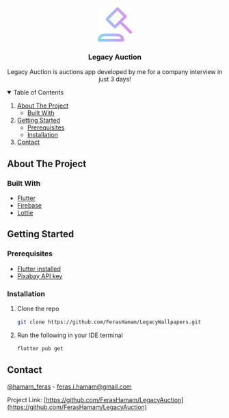 <!-- PROJECT LOGO -->
<br />
<p align="center">
  <a href="https://github.com/FerasHamam/LegacyWallpapers">
    <img src="lib/assets/icons/auction.png" alt="Logo" width="80" height="80">
  </a>

  <h3 align="center">Legacy Auction</h3>

  <p align="center">
    Legacy Auction is auctions app developed by me for a company interview in just 3 days!
  </p>
</p>

<!-- TABLE OF CONTENTS -->
<details open="open">
  <summary>Table of Contents</summary>
  <ol>
    <li>
      <a href="#about-the-project">About The Project</a>
      <ul>
        <li><a href="#built-with">Built With</a></li>
      </ul>
    </li>
    <li>
      <a href="#getting-started">Getting Started</a>
      <ul>
        <li><a href="#prerequisites">Prerequisites</a></li>
        <li><a href="#installation">Installation</a></li>
      </ul>
    </li>
    <li><a href="#contact">Contact</a></li>
  </ol>
</details>



<!-- ABOUT THE PROJECT -->
## About The Project







### Built With

* [Flutter](https://flutter.dev/)
* [Firebase](https://firebase.google.com/)
* [Lottie](https://lottiefiles.com/)



<!-- GETTING STARTED -->
## Getting Started




### Prerequisites

* [Flutter installed](https://flutter.dev/docs/get-started/install)
* [Pixabay API key](https://pixabay.com/service/about/api/)


### Installation

1. Clone the repo

   ```sh
   git clone https://github.com/FerasHamam/LegacyWallpapers.git
   ```
2. Run the following in your IDE terminal
   ```sh
   flutter pub get
   ```

<!-- CONTACT -->
## Contact

[@hamam_feras](https://twitter.com/hamam_feras) - feras.i.hamam@gmail.com

Project Link: [https://github.com/FerasHamam/LegacyAuction](https://github.com/FerasHamam/LegacyAuction)
